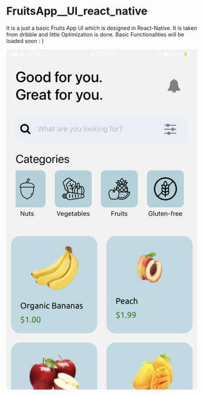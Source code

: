 # FruitsApp__UI_react_native

It is a just a basic Fruits App UI which is designed in React-Native. It is taken from dribble and little Optimization is done. Basic Functionalities will be loaded soon : )


![](/UI.jpg)
